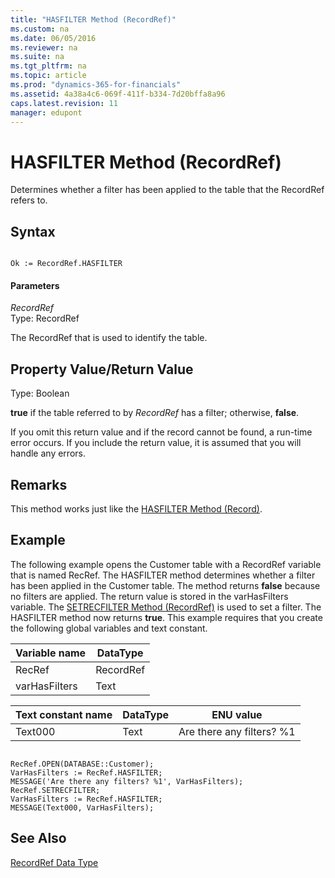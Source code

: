 ```yaml
---
title: "HASFILTER Method (RecordRef)"
ms.custom: na
ms.date: 06/05/2016
ms.reviewer: na
ms.suite: na
ms.tgt_pltfrm: na
ms.topic: article
ms.prod: "dynamics-365-for-financials"
ms.assetid: 4a38a4c6-069f-411f-b334-7d20bffa8a96
caps.latest.revision: 11
manager: edupont
---
```

# HASFILTER Method (RecordRef)
Determines whether a filter has been applied to the table that the RecordRef refers to.  
  
## Syntax  
  
```  
  
Ok := RecordRef.HASFILTER  
```  
  
#### Parameters  
 *RecordRef*  
 Type: RecordRef  
  
 The RecordRef that is used to identify the table.  
  
## Property Value/Return Value  
 Type: Boolean  
  
 **true** if the table referred to by *RecordRef* has a filter; otherwise, **false**.  
  
 If you omit this return value and if the record cannot be found, a run-time error occurs. If you include the return value, it is assumed that you will handle any errors.  
  
## Remarks  
 This method works just like the [HASFILTER Method \(Record\)](devenv-HASFILTER-Method-Record.md).  
  
## Example  
 The following example opens the Customer table with a RecordRef variable that is named RecRef. The HASFILTER method determines whether a filter has been applied in the Customer table. The method returns **false** because no filters are applied. The return value is stored in the varHasFilters variable. The [SETRECFILTER Method \(RecordRef\)](devenv-SETRECFILTER-Method-RecordRef.md) is used to set a filter. The HASFILTER method now returns **true**. This example requires that you create the following global variables and text constant.  
  
|Variable name|DataType|  
|-------------------|--------------|  
|RecRef|RecordRef|  
|varHasFilters|Text|  
  
|Text constant name|DataType|ENU value|  
|------------------------|--------------|---------------|  
|Text000|Text|Are there any filters? %1|  
  
```  
  
RecRef.OPEN(DATABASE::Customer);  
VarHasFilters := RecRef.HASFILTER;  
MESSAGE('Are there any filters? %1', VarHasFilters);  
RecRef.SETRECFILTER;  
VarHasFilters := RecRef.HASFILTER;  
MESSAGE(Text000, VarHasFilters);  
```  
  
## See Also  
 [RecordRef Data Type](../datatypes/devenv-RecordRef-Data-Type.md)